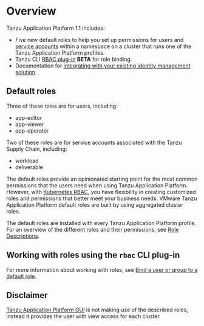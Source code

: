 # Overview

Tanzu Application Platform 1.1 includes:

- Five new default roles to help you set up permissions for users and [service accounts](https://kubernetes.io/docs/tasks/configure-pod-container/configure-service-account/) within a namespace on a cluster that runs one of the Tanzu Application Platform profiles.
- Tanzu CLI [RBAC plug-in](binding.md) **BETA** for role binding.
- Documentation for [integrating with your existing identity management solution](integrating-identity.md).

## Default roles

Three of these roles are for users, including:

- app-editor
- app-viewer
- app-operator

Two of these roles are for service accounts associated with the Tanzu Supply Chain, including:

- workload
- deliverable

The default roles provide an opinionated starting point for the most common permissions that the users need when using Tanzu Application Platform. However, with [Kubernetes RBAC](https://kubernetes.io/docs/reference/access-authn-authz/rbac/), you have flexibility in creating customized roles and permissions that better meet your business needs. VMware Tanzu Application Platform default roles are built by using aggregated cluster roles.

The default roles are installed with every Tanzu Application Platform profile. For an overview of the different roles and their permissions, see [Role Descriptions](role-descriptions.md).

## <a id="work-with-roles"></a>Working with roles using the `rbac` CLI plug-in

For more information about working with roles, see [Bind a user or group to a default role](binding.md).

## Disclaimer

[Tanzu Application Platform GUI](../tap-gui/about.md) is not making use of the described roles, instead it provides the user with view access for each cluster.
